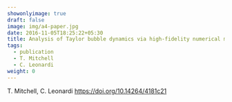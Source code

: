 ```yaml
---
showonlyimage: true
draft: false
image: img/a4-paper.jpg
date: 2016-11-05T18:25:22+05:30
title: Analysis of Taylor bubble dynamics via high-fidelity numerical modelling
tags:
  - publication
  - T. Mitchell
  - C. Leonardi
weight: 0
---
```


T. Mitchell, C. Leonardi
https://doi.org/10.14264/4181c21
